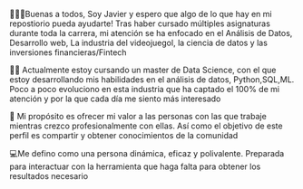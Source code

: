 
👨🏼‍🎓Buenas a todos, Soy Javier y espero que algo de lo que hay en mi repostiorio pueda ayudarte!
  Tras haber cursado múltiples asignaturas durante toda la carrera, mi atención se ha enfocado en el Análisis de Datos,
  Desarrollo web, La industria del videojuegol, la ciencia de datos y las inversiones financieras/Fintech

👨‍💻 Actualmente estoy cursando un master de Data Science, con el que estoy desarrollando mis habilidades en el análisis de datos, Python,SQL,ML.
   Poco a poco evoluciono en esta industria que ha captado el 100% de mi atención y por la que cada día me siento más interesado

🎯 Mi propósito es ofrecer mi valor a las personas con las que trabaje mientras crezco profesionalmente con ellas.
   Así como el objetivo de este perfil es compartir y obtener conocimientos de la comunidad

💻Me defino como una persona dinámica, eficaz y polivalente. Preparada para interactuar con la herramienta que haga falta para obtener los resultados necesario

